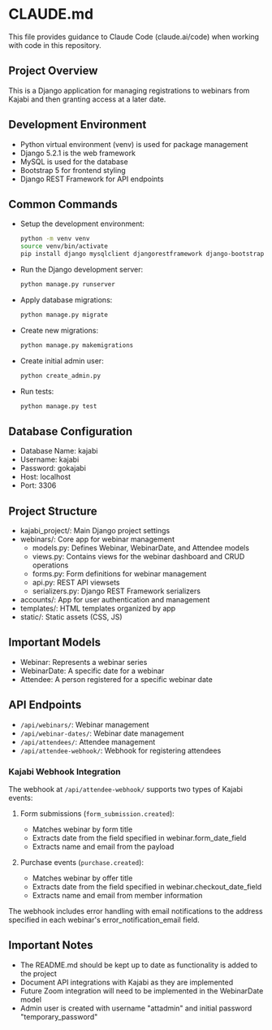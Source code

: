 # CLAUDE.md

This file provides guidance to Claude Code (claude.ai/code) when working with code in this repository.

## Project Overview
This is a Django application for managing registrations to webinars from Kajabi and then granting access at a later date.

## Development Environment
- Python virtual environment (venv) is used for package management
- Django 5.2.1 is the web framework
- MySQL is used for the database
- Bootstrap 5 for frontend styling
- Django REST Framework for API endpoints

## Common Commands
- Setup the development environment:
  ```bash
  python -m venv venv
  source venv/bin/activate
  pip install django mysqlclient djangorestframework django-bootstrap5
  ```

- Run the Django development server:
  ```bash
  python manage.py runserver
  ```

- Apply database migrations:
  ```bash
  python manage.py migrate
  ```

- Create new migrations:
  ```bash
  python manage.py makemigrations
  ```

- Create initial admin user:
  ```bash
  python create_admin.py
  ```

- Run tests:
  ```bash
  python manage.py test
  ```

## Database Configuration
- Database Name: kajabi
- Username: kajabi
- Password: gokajabi
- Host: localhost
- Port: 3306

## Project Structure
- kajabi_project/: Main Django project settings
- webinars/: Core app for webinar management
  - models.py: Defines Webinar, WebinarDate, and Attendee models
  - views.py: Contains views for the webinar dashboard and CRUD operations
  - forms.py: Form definitions for webinar management
  - api.py: REST API viewsets
  - serializers.py: Django REST Framework serializers
- accounts/: App for user authentication and management
- templates/: HTML templates organized by app
- static/: Static assets (CSS, JS)

## Important Models
- Webinar: Represents a webinar series
- WebinarDate: A specific date for a webinar
- Attendee: A person registered for a specific webinar date

## API Endpoints
- `/api/webinars/`: Webinar management
- `/api/webinar-dates/`: Webinar date management
- `/api/attendees/`: Attendee management
- `/api/attendee-webhook/`: Webhook for registering attendees

### Kajabi Webhook Integration
The webhook at `/api/attendee-webhook/` supports two types of Kajabi events:

1. Form submissions (`form_submission.created`):
   - Matches webinar by form title
   - Extracts date from the field specified in webinar.form_date_field
   - Extracts name and email from the payload

2. Purchase events (`purchase.created`):
   - Matches webinar by offer title
   - Extracts date from the field specified in webinar.checkout_date_field
   - Extracts name and email from member information

The webhook includes error handling with email notifications to the address specified in each webinar's error_notification_email field.

## Important Notes
- The README.md should be kept up to date as functionality is added to the project
- Document API integrations with Kajabi as they are implemented
- Future Zoom integration will need to be implemented in the WebinarDate model
- Admin user is created with username "attadmin" and initial password "temporary_password"